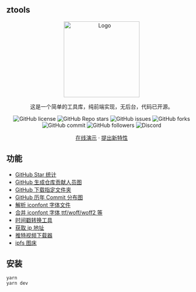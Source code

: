 ## ztools

<div align="center">
  <a href="https://github.com/anghunk/ztools/">
    <img src="https://imgurl.zishu.me/2023/1702999949390.webp" alt="Logo" width="200">
  </a>
  <p align="center">
   这是一个简单的工具库，纯前端实现，无后台，代码已开源。
    <p>
        <img src="https://img.shields.io/github/license/anghunk/ztools" alt="GitHub license">
        <img src="https://img.shields.io/github/stars/anghunk/ztools" alt="GitHub Repo stars">
        <img src="https://img.shields.io/github/issues/anghunk/ztools" alt="GitHub issues">
        <img src="https://img.shields.io/github/forks/anghunk/ztools" alt="GitHub forks">
        <img src="https://img.shields.io/github/commit-activity/t/anghunk/ztools" alt="GitHub commit">
        <img src="https://img.shields.io/github/followers/anghunk" alt="GitHub followers">
        <img src="https://img.shields.io/discord/1126519222172925952" alt="Discord">
      </p>
  <a href="https://ztools.zishu.me">在线演示</a>
  ·
  <a href="https://github.com/anghunk/ztools/issues">提出新特性</a>
  </p>

</div>

## 功能

- [GitHub Star 统计](https://ztools.zishu.me/github-star/)
- [GitHub 生成仓库贡献人员图](https://ztools.zishu.me/generate-gitHub-contributions/)
- [GitHub 下载指定文件夹](https://ztools.zishu.me/github-folder-download/)
- [GitHub 历年 Commit 分布图](https://ztools.zishu.me/github-commit-year/)
- [解析 iconfont 字体文件](https://ztools.zishu.me/iconfont/)
- [合并 iconfont 字体 ttf/woff/woff2 等](https://ztools.zishu.me/iconfont-merge/)
- [时间戳转换工具](https://ztools.zishu.me/timestamp/)
- [获取 ip 地址](https://ztools.zishu.me/ip/)
- [推特视频下载器](https://ztools.zishu.me/twitter-video-download/)
- [ipfs 图床](https://ztools.zishu.me/ipfs-image/)

## 安装

```shell
yarn
yarn dev
```
